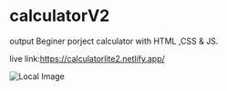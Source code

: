 # calculatorV2

output
Beginer porject calculator with HTML ,CSS & JS. 

live link:https://calculatorlite2.netlify.app/

![Local Image](/calculatorliteV2output.png)
